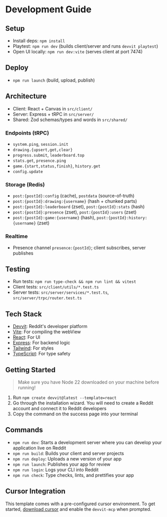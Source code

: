 # Development Guide

## Setup

- Install deps: `npm install`
- Playtest: `npm run dev` (builds client/server and runs `devvit playtest`)
- Open UI locally: `npm run dev:vite` (serves client at port 7474)

## Deploy

- `npm run launch` (build, upload, publish)

## Architecture

- Client: React + Canvas in `src/client/`
- Server: Express + tRPC in `src/server/`
- Shared: Zod schemas/types and words in `src/shared/`

### Endpoints (tRPC)

- `system.ping`, `session.init`
- `drawing.{upsert,get,clear}`
- `progress.submit`, `leaderboard.top`
- `stats.get`, `presence.ping`
- `game.{start,status,finish}`, `history.get`
- `config.update`

### Storage (Redis)

- `post:{postId}:config` (cache), `postdata` (source-of-truth)
- `post:{postId}:drawing:{username}` (hash + chunked parts)
- `post:{postId}:leaderboard` (zset), `post:{postId}:stats` (hash)
- `post:{postId}:presence` (zset), `post:{postId}:users` (zset)
- `post:{postId}:game:{username}` (hash), `post:{postId}:history:{username}`
  (zset)

### Realtime

- Presence channel `presence:{postId}`; client subscribes, server publishes

## Testing

- Run tests: `npm run type-check && npm run lint && vitest`
- Client tests: `src/client/utils/*.test.ts`
- Server tests: `src/server/services/*.test.ts`,
  `src/server/trpc/router.test.ts`

## Tech Stack

- [Devvit](https://developers.reddit.com/): Reddit's developer platform
- [Vite](https://vite.dev/): For compiling the webView
- [React](https://react.dev/): For UI
- [Express](https://expressjs.com/): For backend logic
- [Tailwind](https://tailwindcss.com/): For styles
- [TypeScript](https://www.typescriptlang.org/): For type safety

## Getting Started

> Make sure you have Node 22 downloaded on your machine before running!

1. Run `npm create devvit@latest --template=react`
2. Go through the installation wizard. You will need to create a Reddit account
   and connect it to Reddit developers
3. Copy the command on the success page into your terminal

## Commands

- `npm run dev`: Starts a development server where you can develop your
  application live on Reddit
- `npm run build`: Builds your client and server projects
- `npm run deploy`: Uploads a new version of your app
- `npm run launch`: Publishes your app for review
- `npm run login`: Logs your CLI into Reddit
- `npm run check`: Type checks, lints, and prettifies your app

## Cursor Integration

This template comes with a pre-configured cursor environment. To get started,
[download cursor](https://www.cursor.com/downloads) and enable the `devvit-mcp`
when prompted.
